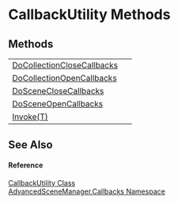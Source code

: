 # CallbackUtility Methods




## Methods
<table>
<tr>
<td><a href="M_AdvancedSceneManager_Callbacks_CallbackUtility_DoCollectionCloseCallbacks">DoCollectionCloseCallbacks</a></td>
<td> </td></tr>
<tr>
<td><a href="M_AdvancedSceneManager_Callbacks_CallbackUtility_DoCollectionOpenCallbacks">DoCollectionOpenCallbacks</a></td>
<td> </td></tr>
<tr>
<td><a href="M_AdvancedSceneManager_Callbacks_CallbackUtility_DoSceneCloseCallbacks">DoSceneCloseCallbacks</a></td>
<td> </td></tr>
<tr>
<td><a href="M_AdvancedSceneManager_Callbacks_CallbackUtility_DoSceneOpenCallbacks">DoSceneOpenCallbacks</a></td>
<td> </td></tr>
<tr>
<td><a href="M_AdvancedSceneManager_Callbacks_CallbackUtility_Invoke__1">Invoke(T)</a></td>
<td> </td></tr>
</table>

## See Also


#### Reference
<a href="T_AdvancedSceneManager_Callbacks_CallbackUtility">CallbackUtility Class</a>  
<a href="N_AdvancedSceneManager_Callbacks">AdvancedSceneManager.Callbacks Namespace</a>  
